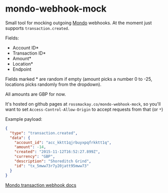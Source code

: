 # mondo-webhook-mock

Small tool for mocking outgoing [Mondo](https://getmondo.co.uk) webhooks. At the moment just supports `transaction.created`.

Fields:
- Account ID*
- Transaction ID*
- Amount*
- Location*
- Endpoint

Fields marked * are random if empty (amount picks a number 0 to -25, locations picks randomly from the dropdown).

All amounts are GBP for now.

It's hosted on github pages at `rossmackay.co/mondo-webhook-mock`, so you'll want to set `Access-Control-Allow-Origin` to accept requests from that (or `*`)

Example payload: 
```json
{
  "type": "transaction.created",
  "data": {
    "account_id": "acc_kktt1qjrbuyxpqfrkktt1q",
    "amount": -14,
    "created": "2015-11-12T16:52:27.899Z",
    "currency": "GBP",
    "description": "Shoreditch Grind",
    "id": "tx_5mww73r7y20jatt95mww73"
  }
}
```
[Mondo transaction webhook docs](https://getmondo.co.uk/docs/#transaction-created)
